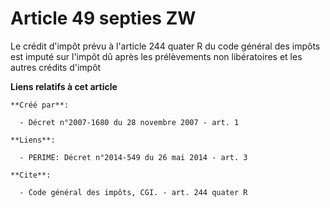 # Article 49 septies ZW

Le crédit d'impôt prévu à l'article 244 quater R du code général des impôts est imputé sur l'impôt dû après les prélèvements
non libératoires et les autres crédits d'impôt

**Liens relatifs à cet article**

	**Créé par**:

	  - Décret n°2007-1680 du 28 novembre 2007 - art. 1

	**Liens**:

	  - PERIME: Décret n°2014-549 du 26 mai 2014 - art. 3

	**Cite**:

	  - Code général des impôts, CGI. - art. 244 quater R
